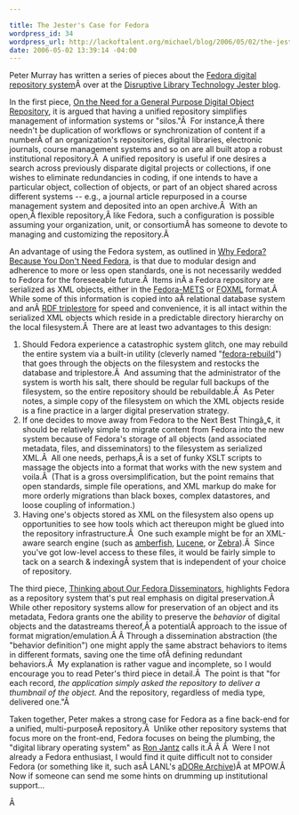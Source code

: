 ```yaml
--- 

title: The Jester's Case for Fedora
wordpress_id: 34
wordpress_url: http://lackoftalent.org/michael/blog/2006/05/02/the-jesters-case-for-fedora/
date: 2006-05-02 13:39:14 -04:00
---
```

Peter Murray has written a series of pieces about the <a title="Flexible Extensible Digital Object Repository Architecture" href="http://www.fedora.info/" target="_blank">Fedora digital repository system</a>Â over at the <a title="Disruptive Library Technology Jester" href="http://dltj.org/" target="_blank">Disruptive Library Technology Jester blog</a>.

In the first piece, <a href="http://dltj.org/2006/01/general-purpose-repository/" target="_blank" rel="bookmark">On the Need for a General Purpose Digital Object Repository</a>, it is argued that having a unified repository simplifies management of information systems or "silos."Â  For instance,Â there needn't be duplication of workflows or synchronization of content if a numberÂ of an organization's repositories, digital libraries, electronic journals, course management systems and so on are all built atop a robust institutional repository.Â  A unified repository is useful if one desires a search across previously disparate digital projects or collections, if one wishes to eliminate redundancies in coding, if one intends to have a particular object, collection of objects, or part of an object shared across different systems -- e.g., a journal article repurposed in a course management system and deposited into an open archive.Â  With an open,Â flexible repository,Â like Fedora, such a configuration is possible assuming your organization, unit, or consortiumÂ has someone to devote to managing and customizing the repository.Â 

An advantage of using the Fedora system, as outlined in <a href="http://dltj.org/2006/04/why-fedora-because-you-dont-need-fedora/" target="_blank">Why Fedora? Because You Don't Need Fedora</a>, is that due to modular design and adherence to more or less open standards, one is not necessarily wedded to Fedora for the foreseeable future.Â  Items inÂ a Fedora repository are serialized as XML objects, either in the <a href="http://www.fedora.info/download/2.1.1/userdocs/digitalobjects/rulesForMETS.html" target="_blank">Fedora-METS</a> or <a title="Fedora Object XML" href="http://www.fedora.info/download/2.0/userdocs/digitalobjects/introFOXML.html" target="_blank">FOXML</a> format.Â  While some of this information is copied into aÂ relational database system and anÂ <a title="Kowari at Sourceforge" href="http://kowari.sourceforge.net/" target="_blank">RDF triplestore</a> for speed and convenience, it is all intact within the serialized XML objects which reside in a predictable directory hierarchy on the local filesystem.Â  There are at least two advantages to this design:
<ol>
	<li>Should Fedora experience a catastrophic system glitch, one may rebuild the entire system via a built-in utility (cleverly named "<a href="http://www.fedora.info/download/2.1.1/userdocs/server/cmd-line/index.html#rebuild" target="_blank">fedora-rebuild</a>") that goes through the objects on the filesystem and restocks the database and triplestore.Â  And assuming that the administrator of the system is worth his salt, there should be regular full backups of the filesystem, so the entire repository should be rebuildable.Â  As Peter notes, a simple copy of the filesystem on which the XML objects reside is a fine practice in a larger digital preservation strategy.</li>
	<li>If one decides to move away from Fedora to the Next Best Thingâ„¢, it should be relatively simple to migrate content from Fedora into the new system because of Fedora's storage of all objects (and associated metadata, files, and disseminators) to the filesystem as serialized XML.Â  All one needs, perhaps,Â is a set of funky XSLT scripts to massage the objects into a format that works with the new system and voila.Â  (That is a gross oversimplification, but the point remains that open standards, simple file operations, and XML markup do make for more orderly migrations than black boxes, complex datastores, and loose coupling of information.)</li>
	<li>Having one's objects stored as XML on the filesystem also opens up opportunities to see how tools which act thereupon might be glued into the repository infrastructure.Â  One such example might be for an XML-aware search engine (such as <a href="http://www.etymon.com/tr.html" target="_blank">amberfish</a>, <a href="http://lucene.apache.org/" target="_blank">Lucene</a>, or <a href="http://www.indexdata.dk/zebra/" target="_blank">Zebra</a>).Â  Since you've got low-level access to these files, it would be fairly simple to tack on a search & indexingÂ system that is independent of your choice of repository.</li>
</ol>
The third piece, <a href="http://dltj.org/2006/05/fedora-disseminators/" target="_blank">Thinking about Our Fedora Disseminators</a>, highlights Fedora as a repository system that's put real emphasis on digital preservation.Â  While other repository systems allow for preservation of an object and its metadata, Fedora grants one the ability to preserve the<em> behavior</em> of digital objects and the datastreams thereof,Â a potentialÂ approach to the issue of format migration/emulation.Â Â Through a dissemination abstraction (the "behavior definition") one might apply the same abstract behaviors to items in different formats, saving one the time ofÂ defining redundant behaviors.Â  My explanation is rather vague and incomplete, so I would encourage you to read Peter's third piece in detail.Â  The point is that "for each record, <em>the application simply asked the repository to deliver a thumbnail of the object.</em> And the repository, regardless of media type, delivered one."Â 

Taken together, Peter makes a strong case for Fedora as a fine back-end for a unified, multi-purposeÂ repository.Â  Unlike other repository systems that focus more on the front-end, Fedora focuses on being the plumbing, the "digital library operating system" as <a title="Ron's Bio at D-Lib" href="http://www.dlib.org/dlib/june05/authors/06authors.html#jantz" target="_blank">Ron Jantz</a> calls it.Â Â Â  Were I not already a Fedora enthusiast, I would find it quite difficult not to consider Fedora (or something like it, such asÂ LANL's <a href="http://african.lanl.gov/aDORe/projects/adoreArchive/" target="_blank">aDORe Archive</a>)Â at MPOW.Â  Now if someone can send me some hints on drumming up institutional support...

Â 
